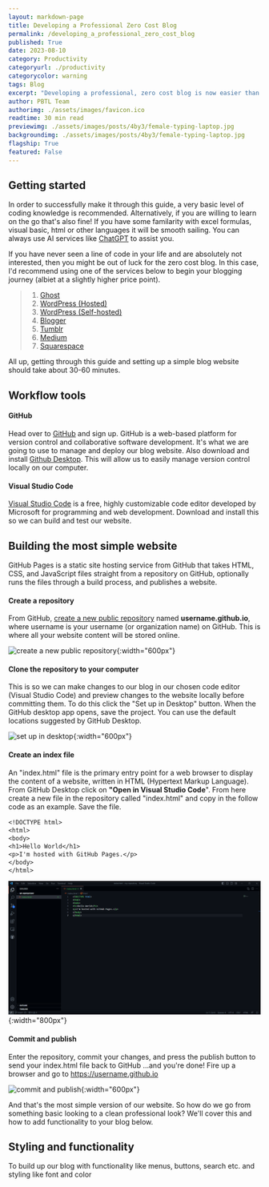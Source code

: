 ```yaml
---
layout: markdown-page
title: Developing a Professional Zero Cost Blog
permalink: /developing_a_professional_zero_cost_blog
published: True
date: 2023-08-10
category: Productivity
categoryurl: ./productivity
categorycolor: warning
tags: Blog
excerpt: "Developing a professional, zero cost blog is now easier than ever thanks to these tools and services. This is the exact roadmap I used to create this blog, and you can do it to."
author: PBTL Team
authorimg: ./assets/images/favicon.ico
readtime: 30 min read
previewimg: ./assets/images/posts/4by3/female-typing-laptop.jpg
backgroundimg: ./assets/images/posts/4by3/female-typing-laptop.jpg
flagship: True
featured: False
---
```


## Getting started

In order to successfully make it through this guide, a very basic level of coding knowledge is recommended. Alternatively, if you are willing to learn on the go that's also fine! If you have some familarity with excel formulas, visual basic, html or other languages it will be smooth sailing. You can always use AI services like [ChatGPT](https://chat.openai.com/) to assist you.

If you have never seen a line of code in your life and are absolutely not interested, then you might be out of luck for the zero cost blog. In this case, I'd recommend using one of the services below to begin your blogging journey (albiet at a slightly higher price point).

>1. [Ghost](https://ghost.org/)
>2. [WordPress (Hosted)](https://wordpress.com/)
>3. [WordPress (Self-hosted)](https://wordpress.org/)
>4. [Blogger](https://www.blogger.com/)
>5. [Tumblr](https://www.tumblr.com/)
>6. [Medium](https://medium.com/)
>7. [Squarespace](https://www.squarespace.com/)

All up, getting through this guide and setting up a simple blog website should take about 30-60 minutes.

## Workflow tools

#### GitHub

Head over to [GitHub](https://github.com/) and sign up. GitHub is a web-based platform for version control and collaborative software development. It's what we are going to use to manage and deploy our blog website. Also download and install [Github Desktop](https://desktop.github.com/). This will allow us to easily manage version control locally on our computer.

#### Visual Studio Code

[Visual Studio Code](https://code.visualstudio.com/) is a free, highly customizable code editor developed by Microsoft for programming and web development. Download and install this so we can build and test our website.

## Building the most simple website

GitHub Pages is a static site hosting service from GitHub that takes HTML, CSS, and JavaScript files straight from a repository on GitHub, optionally runs the files through a build process, and publishes a website.

#### Create a repository

From GitHub, [create a new public repository](https://github.com/new) named **username.github.io**, where username is your username (or organization name) on GitHub. This is where all your website content will be stored online.

![create a new public repository](https://pages.github.com/images/user-repo@2x.png){:width="600px"}

#### Clone the repository to your computer

This is so we can make changes to our blog in our chosen code editor (Visual Studio Code) and preview changes to the website locally before committing them. To do this click the "Set up in Desktop" button. When the GitHub desktop app opens, save the project. You can use the default locations suggested by GitHub Desktop.

![set up in desktop](https://pages.github.com/images/setup-in-desktop@2x.png){:width="600px"}

#### Create an index file

An "index.html" file is the primary entry point for a web browser to display the content of a website, written in HTML (Hypertext Markup Language). From GitHub Desktop click on **"Open in Visual Studio Code**". From here create a new file in the repository called "index.html" and copy in the follow code as an example. Save the file.

    <!DOCTYPE html>
    <html>
    <body>
    <h1>Hello World</h1>
    <p>I'm hosted with GitHub Pages.</p>
    </body>
    </html>

![visual studio code create index file](./assets/images/posts/screensnips/visual-studio-index-file.png){:width="800px"}

#### Commit and publish
Enter the repository, commit your changes, and press the publish button to send your index.html file back to GitHub …and you're done! Fire up a browser and go to https://username.github.io

![commit and publish](https://pages.github.com/images/desktop-demo@2x.gif){:width="600px"}

And that's the most simple version of our website. So how do we go from something basic looking to a clean professional look? We'll cover this and how to add functionality to your blog below.

## Styling and functionality
To build up our blog with functionality like menus, buttons, search etc. and styling like font and color 
